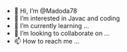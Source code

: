 - 👋 Hi, I’m @Madoda78
- 👀 I’m interested in Javac and coding 
- 🌱 I’m currently learning ...
- 💞️ I’m looking to collaborate on ...
- 📫 How to reach me ...

<!---
Madoda78/Madoda78 is a ✨ special ✨ repository because its `README.md` (this file) appears on your GitHub profile.
You can click the Preview link to take a look at your changes.
--->

